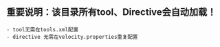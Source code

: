 重要说明：该目录所有tool、Directive会自动加载！
---
    - tool无需在tools.xml配置
    - directive 无需在velocity.properties重复配置
